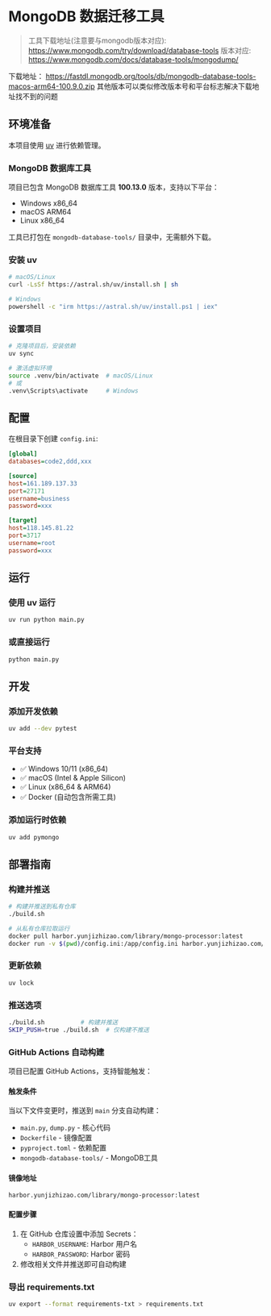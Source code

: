 # MongoDB 数据迁移工具

> 工具下载地址(注意要与mongodb版本对应): https://www.mongodb.com/try/download/database-tools
> 版本对应: https://www.mongodb.com/docs/database-tools/mongodump/

下载地址：
https://fastdl.mongodb.org/tools/db/mongodb-database-tools-macos-arm64-100.9.0.zip
其他版本可以类似修改版本号和平台标志解决下载地址找不到的问题

## 环境准备

本项目使用 [uv](https://docs.astral.sh/uv/) 进行依赖管理。

### MongoDB 数据库工具

项目已包含 MongoDB 数据库工具 **100.13.0** 版本，支持以下平台：
- Windows x86_64
- macOS ARM64
- Linux x86_64

工具已打包在 `mongodb-database-tools/` 目录中，无需额外下载。

### 安装 uv
```bash
# macOS/Linux
curl -LsSf https://astral.sh/uv/install.sh | sh

# Windows
powershell -c "irm https://astral.sh/uv/install.ps1 | iex"
```

### 设置项目
```bash
# 克隆项目后，安装依赖
uv sync

# 激活虚拟环境
source .venv/bin/activate  # macOS/Linux
# 或
.venv\Scripts\activate     # Windows
```

## 配置

在根目录下创建 `config.ini`:
```ini
[global]
databases=code2,ddd,xxx

[source]
host=161.189.137.33
port=27171
username=business
password=xxx

[target]
host=118.145.81.22
port=3717
username=root
password=xxx
```

## 运行

### 使用 uv 运行
```bash
uv run python main.py
```

### 或直接运行
```bash
python main.py
```

## 开发

### 添加开发依赖
```bash
uv add --dev pytest
```

### 平台支持
- ✅ Windows 10/11 (x86_64)
- ✅ macOS (Intel & Apple Silicon)
- ✅ Linux (x86_64 & ARM64)
- ✅ Docker (自动包含所需工具)

### 添加运行时依赖
```bash
uv add pymongo
```

## 部署指南

### 构建并推送
```bash
# 构建并推送到私有仓库
./build.sh

# 从私有仓库拉取运行
docker pull harbor.yunjizhizao.com/library/mongo-processor:latest
docker run -v $(pwd)/config.ini:/app/config.ini harbor.yunjizhizao.com/library/mongo-processor:latest
```

### 更新依赖
```bash
uv lock
```

### 推送选项
```bash
./build.sh          # 构建并推送
SKIP_PUSH=true ./build.sh  # 仅构建不推送
```

### GitHub Actions 自动构建
项目已配置 GitHub Actions，支持智能触发：

#### 触发条件
当以下文件变更时，推送到 `main` 分支自动构建：
- `main.py`, `dump.py` - 核心代码
- `Dockerfile` - 镜像配置
- `pyproject.toml` - 依赖配置
- `mongodb-database-tools/` - MongoDB工具

#### 镜像地址
`harbor.yunjizhizao.com/library/mongo-processor:latest`

#### 配置步骤
1. 在 GitHub 仓库设置中添加 Secrets：
   - `HARBOR_USERNAME`: Harbor 用户名
   - `HARBOR_PASSWORD`: Harbor 密码
2. 修改相关文件并推送即可自动构建

### 导出 requirements.txt
```bash
uv export --format requirements-txt > requirements.txt
```
